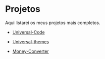 # Projetos
Aqui listarei os meus projetos mais completos.

* [Universal-Code](https://github.com/RafaelHenriqu/Universal-Code)

* [Universal-themes](https://github.com/RafaelHenriqu/Universal-Theme)

* [Money-Converter](https://github.com/RafaelHenriqu/Money-Converter)
